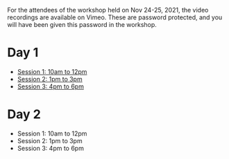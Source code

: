 For the attendees of the workshop held on Nov 24-25, 2021, the video recordings are available on Vimeo.
These are password protected, and you will have been given this password in the workshop.

# Day 1

* [Session 1: 10am to 12pm ](https://vimeo.com/649482531)
* [Session 2: 1pm to 3pm](https://vimeo.com/649558782)
* [Session 3: 4pm to 6pm](https://vimeo.com/649635386)

# Day 2

* Session 1: 10am to 12pm
* Session 2: 1pm to 3pm 
* Session 3: 4pm to 6pm

